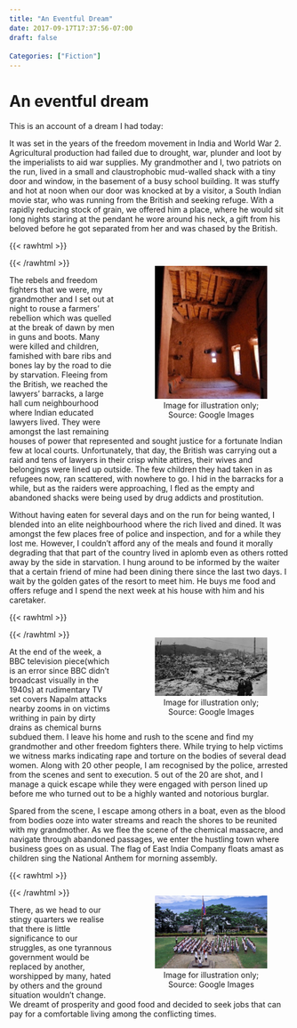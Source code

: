 ```yaml
---
title: "An Eventful Dream"
date: 2017-09-17T17:37:56-07:00
draft: false

Categories: ["Fiction"]
---
```


# An eventful dream

This is an account of a dream I had today:

It was set in the years of the freedom movement in India and World War 2. Agricultural production had failed due to drought, war, plunder and loot by the imperialists to aid war supplies. My grandmother and I, two patriots on the run, lived in a small and claustrophobic mud-walled shack with a tiny door and window, in the basement of a busy school building. It was stuffy and hot at noon when our door was knocked at by a visitor, a South Indian movie star, who was running from the British and seeking refuge. With a rapidly reducing stock of grain, we offered him a place, where he would sit long nights staring at the pendant he wore around his neck, a gift from his beloved before he got separated from her and was chased by the British.

{{< rawhtml >}}
<figure style="height: 100%; width: 40%; float: right; padding-left: 2rem; text-align: center">
    <img class="special-img-class"  src="./dream-1.jpg" />
    <figcaption>Image for illustration only; Source: Google Images</figcaption>
</figure>
{{< /rawhtml >}}

The rebels and freedom fighters that we were, my grandmother and I set out at night to rouse a farmers’ rebellion which was quelled at the break of dawn by men in guns and boots. Many were killed and children, famished with bare ribs and bones lay by the road to die by starvation. Fleeing from the British, we reached the lawyers’ barracks, a large hall cum neighbourhood where Indian educated lawyers lived. They were amongst the last remaining houses of power that represented and sought justice for a fortunate Indian few at local courts. Unfortunately, that day, the British was carrying out a raid and tens of lawyers in their crisp white attires, their wives and belongings were lined up outside. The few children they had taken in as refugees now, ran scattered, with nowhere to go. I hid in the barracks for a while, but as the raiders were approaching, I fled as the empty and abandoned shacks were being used by drug addicts and prostitution.

Without having eaten for several days and on the run for being wanted, I blended into an elite neighbourhood where the rich lived and dined. It was amongst the few places free of police and inspection, and for a while they lost me. However, I couldn’t afford any of the meals and found it morally degrading that that part of the country lived in aplomb even as others rotted away by the side in starvation. I hung around to be informed by the waiter that a certain friend of mine had been dining there since the last two days. I wait by the golden gates of the resort to meet him. He buys me food and offers refuge and I spend the next week at his house with him and his caretaker.

{{< rawhtml >}}
<figure style="height: 100%; width: 40%; float: right; padding-left: 2rem; text-align: center">
    <img class="special-img-class"  src="./dream-2.jpeg" />
    <figcaption>Image for illustration only; Source: Google Images</figcaption>
</figure>
{{< /rawhtml >}}

At the end of the week, a BBC television piece(which is an error since BBC didn’t broadcast visually in the 1940s) at rudimentary TV set covers Napalm attacks nearby zooms in on victims writhing in pain by dirty drains as chemical burns subdued them. I leave his home and rush to the scene and find my grandmother and other freedom fighters there. While trying to help victims we witness marks indicating rape and torture on the bodies of several dead women. Along with 20 other people, I am recognised by the police, arrested from the scenes and sent to execution. 5 out of the 20 are shot, and I manage a quick escape while they were engaged with person lined up before me who turned out to be a highly wanted and notorious burglar.

Spared from the scene, I escape among others in a boat, even as the blood from bodies ooze into water streams and reach the shores to be reunited with my grandmother. As we flee the scene of the chemical massacre, and navigate through abandoned passages, we enter the hustling town where business goes on as usual. The flag of East India Company floats amast as children sing the National Anthem for morning assembly.

{{< rawhtml >}}
<figure style="height: 100%; width: 40%; float: right; padding-left: 2rem; text-align: center">
    <img class="special-img-class"  src="./dream-3.jpg" />
    <figcaption>Image for illustration only; Source: Google Images</figcaption>
</figure>
{{< /rawhtml >}}

There, as we head to our stingy quarters we realise that there is little significance to our struggles, as one tyrannous government would be replaced by another, worshipped by many, hated by others and the ground situation wouldn’t change. We dreamt of prosperity and good food and decided to seek jobs that can pay for a comfortable living among the conflicting times.

